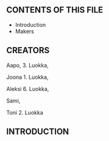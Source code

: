 CONTENTS OF THIS FILE
---------------------

 * Introduction
 * Makers

CREATORS
------------

Aapo, 3. Luokka,

Joona 1. Luokka,

Aleksi 6. Luokka,

Sami,

Toni 2. Luokka

INTRODUCTION
------------


